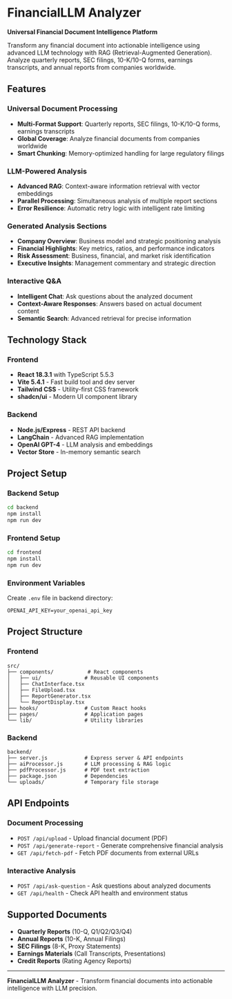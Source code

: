 # FinancialLLM Analyzer

**Universal Financial Document Intelligence Platform**

Transform any financial document into actionable intelligence using advanced LLM technology with RAG (Retrieval-Augmented Generation). Analyze quarterly reports, SEC filings, 10-K/10-Q forms, earnings transcripts, and annual reports from companies worldwide.

## Features

### **Universal Document Processing**
- **Multi-Format Support**: Quarterly reports, SEC filings, 10-K/10-Q forms, earnings transcripts
- **Global Coverage**: Analyze financial documents from companies worldwide
- **Smart Chunking**: Memory-optimized handling for large regulatory filings

### **LLM-Powered Analysis**
- **Advanced RAG**: Context-aware information retrieval with vector embeddings
- **Parallel Processing**: Simultaneous analysis of multiple report sections
- **Error Resilience**: Automatic retry logic with intelligent rate limiting

### **Generated Analysis Sections**
- **Company Overview**: Business model and strategic positioning analysis
- **Financial Highlights**: Key metrics, ratios, and performance indicators
- **Risk Assessment**: Business, financial, and market risk identification
- **Executive Insights**: Management commentary and strategic direction

### **Interactive Q&A**
- **Intelligent Chat**: Ask questions about the analyzed document
- **Context-Aware Responses**: Answers based on actual document content
- **Semantic Search**: Advanced retrieval for precise information

## Technology Stack

### Frontend
- **React 18.3.1** with TypeScript 5.5.3
- **Vite 5.4.1** - Fast build tool and dev server
- **Tailwind CSS** - Utility-first CSS framework
- **shadcn/ui** - Modern UI component library

### Backend
- **Node.js/Express** - REST API backend
- **LangChain** - Advanced RAG implementation
- **OpenAI GPT-4** - LLM analysis and embeddings
- **Vector Store** - In-memory semantic search

## Project Setup

### Backend Setup
```bash
cd backend
npm install
npm run dev
```

### Frontend Setup
```bash
cd frontend
npm install
npm run dev
```

### Environment Variables
Create `.env` file in backend directory:
```
OPENAI_API_KEY=your_openai_api_key
```

## Project Structure

### Frontend
```
src/
├── components/           # React components
│   ├── ui/              # Reusable UI components
│   ├── ChatInterface.tsx
│   ├── FileUpload.tsx
│   ├── ReportGenerator.tsx
│   └── ReportDisplay.tsx
├── hooks/               # Custom React hooks
├── pages/               # Application pages
└── lib/                 # Utility libraries
```

### Backend
```
backend/
├── server.js            # Express server & API endpoints
├── aiProcessor.js       # LLM processing & RAG logic
├── pdfProcessor.js      # PDF text extraction
├── package.json         # Dependencies
└── uploads/             # Temporary file storage
```

## API Endpoints

### Document Processing
- `POST /api/upload` - Upload financial document (PDF)
- `POST /api/generate-report` - Generate comprehensive financial analysis
- `GET /api/fetch-pdf` - Fetch PDF documents from external URLs

### Interactive Analysis
- `POST /api/ask-question` - Ask questions about analyzed documents
- `GET /api/health` - Check API health and environment status

## Supported Documents

- **Quarterly Reports** (10-Q, Q1/Q2/Q3/Q4)
- **Annual Reports** (10-K, Annual Filings)
- **SEC Filings** (8-K, Proxy Statements)
- **Earnings Materials** (Call Transcripts, Presentations)
- **Credit Reports** (Rating Agency Reports)

---

**FinancialLLM Analyzer** - Transform financial documents into actionable intelligence with LLM precision.
